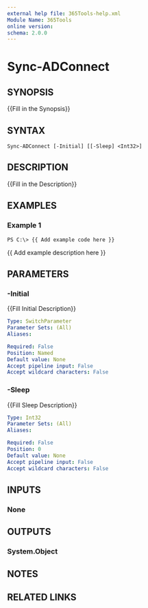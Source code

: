 ```yaml
---
external help file: 365Tools-help.xml
Module Name: 365Tools
online version: 
schema: 2.0.0
---
```


# Sync-ADConnect

## SYNOPSIS
{{Fill in the Synopsis}}

## SYNTAX

```
Sync-ADConnect [-Initial] [[-Sleep] <Int32>]
```

## DESCRIPTION
{{Fill in the Description}}

## EXAMPLES

### Example 1
```
PS C:\> {{ Add example code here }}
```

{{ Add example description here }}

## PARAMETERS

### -Initial
{{Fill Initial Description}}

```yaml
Type: SwitchParameter
Parameter Sets: (All)
Aliases: 

Required: False
Position: Named
Default value: None
Accept pipeline input: False
Accept wildcard characters: False
```

### -Sleep
{{Fill Sleep Description}}

```yaml
Type: Int32
Parameter Sets: (All)
Aliases: 

Required: False
Position: 0
Default value: None
Accept pipeline input: False
Accept wildcard characters: False
```

## INPUTS

### None


## OUTPUTS

### System.Object

## NOTES

## RELATED LINKS

